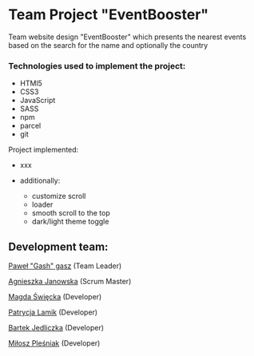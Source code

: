 # Team Project "EventBooster" 

 Team website design "EventBooster" which presents the nearest 
events based on the search for the name and optionally the country

### Technologies used to implement the project:
- HTMl5
- CSS3
- JavaScript
- SASS
- npm
- parcel
- git

Project implemented:
- xxx

- additionally:
  - customize scroll
  - loader
  - smooth scroll to the top
  - dark/light theme toggle

## Development team:

[Paweł "Gash" gasz](https://github.com/gash94) (Team Leader)

[Agnieszka Janowska](https://github.com/Agnieszkaa86) (Scrum Master)

[Magda Święcka](https://github.com/#) (Developer)

[Patrycja Lamik](https://github.com/#) (Developer)

[Bartek Jedliczka](https://github.com/#) (Developer)

[Miłosz Pleśniak](https://github.com/MiloszPlesniak) (Developer)

